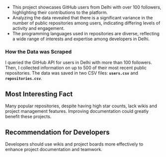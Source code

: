 * This project showcases GitHub users from Delhi with over 100 followers, highlighting their contributions to the platform.
* Analyzing the data revealed that there is a significant variance in the number of public repositories among users, indicating differing levels of activity and engagement.
* The programming languages used in repositories are diverse, reflecting a wide range of interests and expertise among developers in Delhi.

### How the Data was Scraped 
I queried the GitHub API for users in Delhi with more than 100 followers. Then, I collected information on up to 500 of their most recent public repositories. The data was saved in two CSV files: **`users.csv`** and  **`repositories.csv`**.

## Most Interesting Fact 
Many popular repositories, despite having high star counts, lack wikis and project management features. Improving documentation could greatly benefit these projects.

## Recommendation for Developers 
Developers should use wikis and project boards more effectively to enhance project documentation and teamwork.
